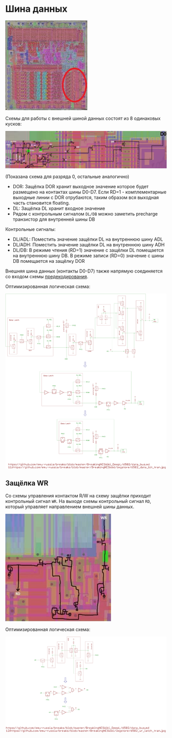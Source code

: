 # Шина данных

![6502_locator_data](/BreakingNESWiki/imgstore/6502/6502_locator_data.jpg)

Схемы для работы с внешней шиной данных состоят из 8 одинаковых кусков:

![6502_data_bit_tran](/BreakingNESWiki/imgstore/6502_data_bit_tran.jpg)

(Показана схема для разряда 0, остальные аналогично)

- DOR: Защёлка DOR хранит выходное значение которое будет размещено на контактах шины D0-D7. Если RD=1 - комплементарные выходные линии с DOR отрубаются, таким образом вся выходная часть становится floating.
- DL: Защёлка DL хранит входное значение
- Рядом с контрольным сигналом `DL/DB` можно заметить precharge транзистор для внутренней шины DB

Контрольные сигналы:
- DL/ADL: Поместить значение защёлки DL на внутреннюю шину ADL
- DL/ADH: Поместить значение защёлки DL на внутреннюю шину ADH
- DL/DB: В режиме чтения (RD=1) значение с защёлки DL помещается на внутреннюю шину DB. В режиме записи (RD=0) значение с шины DB помещается на защёлку DOR

Внешняя шина данных (контакты D0-D7) также напрямую соединяется со входом схемы [предекодирования](predecode.md).

Оптимизированная логическая схема:

![11_6502_data_bit_tran](/BreakingNESWiki/imgstore/6502/ttlworks/11_6502_data_bit_tran.png)

## Защёлка WR

Со схемы управления контактом R/W на схему защёлки приходит контрольный сигнал `WR`. На выходе схемы контрольный сигнал `RD`, который управляет направлением внешней шины данных.

![6502_wr_latch_tran](/BreakingNESWiki/imgstore/6502_wr_latch_tran.jpg)

Оптимизированная логическая схема:

![12_6502_wr_latch_tran](/BreakingNESWiki/imgstore/6502/ttlworks/12_6502_wr_latch_tran.png)
